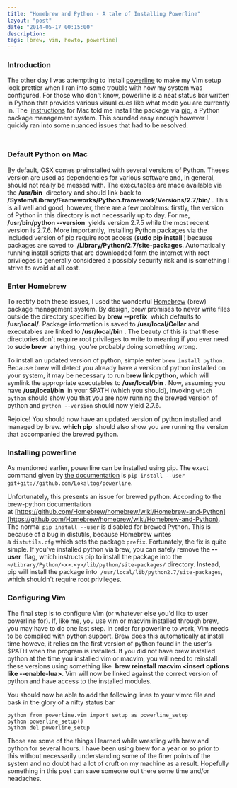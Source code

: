 ```yaml
---
title: "Homebrew and Python - A tale of Installing Powerline"
layout: "post"
date: "2014-05-17 00:15:00"
description: 
tags: [brew, vim, howto, powerline]
---
```


### Introduction
The other day I was attempting to install [powerline](https://github.com/Lokaltog/powerline) to make my Vim setup look prettier when I ran into some trouble with how my system was configured. For those who don't know, powerline is a neat status bar written in Python that provides various visual cues like what mode you are currently in. The  [instructions](https://powerline.readthedocs.org/en/latest/installation/osx.html#installation-osx) for Mac told me install the package via [pip](https://pypi.python.org/pypi/pip), a Python package management system. This sounded easy enough however I quickly ran into some nuanced issues that had to be resolved.


<img border="0" height="10" src="https://raw.github.com/Lokaltog/powerline/develop/docs/source/_static/img/pl-mode-normal.png" width="400">


### Default Python on Mac

By default, OSX comes preinstalled with several versions of Python. Theses version are used as dependencies for various software and, in general, should not really be messed with. The executables are made available via the **/usr/bin**  directory and should link back to **/System/Library/Frameworks/Python.framework/Versions/2.7/bin/** . This is all well and good, however, there are a few problems: firstly, the version of Python in this directory is not necessarily up to day. For me, **/usr/bin/python --version**  yields version 2.7.5 while the most recent version is 2.7.6. More importantly, installing Python packages via the included version of pip require root access (**sudo pip install <package name>**) because packages are saved to  **/Library/Python/2.7/site-packages**. Automatically running install scripts that are downloaded form the internet with root privileges is generally considered a possibly security risk and is something I strive to avoid at all cost.


### Enter Homebrew

To rectify both these issues, I used the wonderful [Homebrew](http://brew.sh/) (brew) package management system. By design, brew promises to never write files outside the directory specified by **brew --prefix**  which defaults to **/usr/local/**. Package information is saved to **/usr/local/Cellar** and executables are linked to **/usr/local/bin** . The beauty of this is that these directories don't require root privileges to write to meaning if you ever need to **sudo brew**  anything, you're probably doing something wrong.

To install an updated version of python, simple enter `brew install python`. Because brew will detect you already have a version of python installed on your system, it may be necessary to run **brew link python**, which will symlink the appropriate executables to **/usr/local/bin** . Now, assuming you have **/usr/local/bin**  in your $PATH (which you should), invoking `which python` should show you that you are now running the brewed version of python and `python --version` should now yield 2.7.6.


Rejoice! You should now have an updated version of python installed and managed by brew. **which pip**  should also show you are running the version that accompanied the brewed python.


### Installing powerline

As mentioned earlier, powerline can be installed using pip. The exact command given by [the documentation](https://powerline.readthedocs.org/en/latest/installation/osx.html#installation-osx) is `pip install --user git+git://github.com/Lokaltog/powerline`.

Unfortunately, this presents an issue for brewed python. According to the brew-python documentation at [https://github.com/Homebrew/homebrew/wiki/Homebrew-and-Python](https://github.com/Homebrew/homebrew/wiki/Homebrew-and-Python). The normal `pip install --user` is disabled for brewed Python. This is because of a bug in distutils, because Homebrew writes a `distutils.cfg` which sets the package `prefix`. Fortunately, the fix is quite simple. If you've installed python via brew, you can safely remove the **--user**  flag, which instructs pip to install the package into the `~/Library/Python/<x>.<y>/lib/python/site-packages/` directory. Instead, pip will install the package into  `/usr/local/lib/python2.7/site-packages`, which shouldn't require root privileges.


### Configuring Vim

The final step is to configure Vim (or whatever else you'd like to user powerline for). If, like me, you use vim or macvim installed through brew, you may have to do one last step. In order for powerline to work, Vim needs to be compiled with python support. Brew does this automatically at install time howeve, it relies on the first version of python found in the user's $PATH when the program is installed. If you did not have brew installed python at the time you installed vim or macvim, you will need to reinstall these versions using something like  **brew reinstall macvim <insert options like --enable-lua>**. Vim will now be linked against the correct version of python and have access to the installed modules.


You should now be able to add the following lines to your vimrc file and bask in the glory of a nifty status bar
```
python from powerline.vim import setup as powerline_setup
python powerline_setup()
python del powerline_setup
```

Those are some of the things I learned while wrestling with brew and python for several hours. I have been using brew for a year or so prior to this without necessarily understanding some of the finer points of the system and no doubt had a lot of cruft on my machine as a result. Hopefully something in this post can save someone out there some time and/or headaches.
